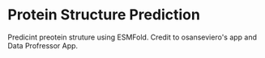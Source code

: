 # Protein Structure Prediction
 Predicint preotein struture using ESMFold.
Credit to osanseviero's app and Data Profressor App.
